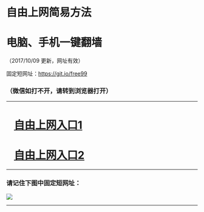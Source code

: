 ﻿# 自由上网简易方法

# 电脑、手机一键翻墙

（2017/10/09 更新，网址有效）

固定短网址：https://git.io/free99

### （微信如打不开，请转到浏览器打开）


***





# &nbsp;&nbsp; <a href="http://ft1608910124.fwq-tz-1001.info/fwqtz01.html?t=100900125934 " target="_blank">自由上网入口1</a>
# &nbsp;&nbsp; <a href="http://ft2877016846.fwq-tz-1002.info/fwqtz02.html?t=100900119556 " target="_blank">自由上网入口2</a>
***

### 请记住下图中固定短网址：

<img src="https://s3-us-west-2.amazonaws.com/fwq-1001/yjfq-20170905okok.png" /> 


***

